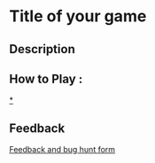 # Title of your game

## Description

## How to Play :
[*](my_game.zip)
## Feedback
[Feedback and bug hunt form](https://docs.google.com/forms/d/e/1FAIpQLSfOPYb6Wt53hs4A2uRuTIhNCyPBL9V3S9Rrulwye5xaKhoNcg/viewform?usp=sf_link)
